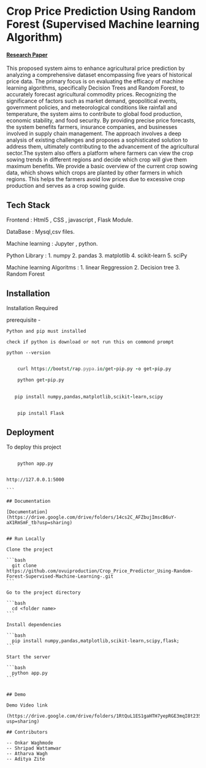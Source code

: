 
# Crop Price Prediction Using Random Forest (Supervised Machine learning Algorithm)

#### [Research Paper](https://internationalpubls.com/index.php/cana/article/view/762)

This proposed system aims to enhance agricultural price prediction by analyzing a comprehensive dataset encompassing five years of historical price data. The primary focus is on evaluating the efficacy of machine learning algorithms, specifically Decision Trees and Random Forest, to accurately forecast agricultural commodity prices. Recognizing the significance of factors such as market demand, geopolitical events, government policies, and meteorological conditions like rainfall and temperature, the system aims to contribute to global food production, economic stability, and food security. By providing precise price forecasts, the system benefits farmers, insurance companies, and businesses involved in supply chain management. The approach involves a deep analysis of existing challenges and proposes a sophisticated solution to address them, ultimately contributing to the advancement of the agricultural sector.The system also offers a platform where farmers can view the crop sowing trends in different regions and decide which crop will give them maximum benefits. We provide a basic overview of the current crop sowing data, which shows which crops are planted by other farmers in which regions. This helps the farmers avoid low prices due to excessive crop production and serves as a crop sowing guide.


## Tech Stack

Frontend : Html5 , CSS , javascript , Flask Module.

DataBase : Mysql,csv files.

Machine learning : Jupyter , python.

Python Library : 
    1. numpy
    2. pandas
    3. matplotlib
    4. scikit-learn
    5. sciPy

Machine learning Algoritms : 
    1. linear Reggression
    2. Decision tree 
    3. Random Forest




## Installation

Installation Required

prerequisite - 
    
    Python and pip must installed

    check if python is download or not run this on commond prompt

    python --version


``` for pip install run this two commond on cmd

    curl https://bootst/rap.pypa.io/get-pip.py -o get-pip.py

    python get-pip.py

```

```for Installation of Libraries run this commond on cmd
   
   pip install numpy,pandas,matplotlib,scikit-learn,scipy

```

```for Flask module intallation run this commond

    pip install Flask

```
    
## Deployment

To deploy this project


```run on bash or terminal

    python app.py

```

````After running command successfully project is active on this link

http://127.0.0.1:5000

```

## Documentation

[Documentation](https://drive.google.com/drive/folders/14cs2C_AFZbujImscB6uY-aX1RmSmF_tb?usp=sharing)


## Run Locally

Clone the project

```bash
  git clone https://github.com/ovuiproduction/Crop_Price_Predictor_Using-Random-Forest-Supervised-Machine-Learning-.git
```

Go to the project directory

```bash
  cd <folder name>
```

Install dependencies

```bash
  pip install numpy,pandas,matplotlib,scikit-learn,scipy,flask;
```

Start the server

```bash
  python app.py
```


## Demo

Demo Video link

(https://drive.google.com/drive/folders/1RtQuL1ES1gaHTH7yepRGE3mqI8t23SsS?usp=sharing)

## Contributors

-- Onkar Waghmode
-- Shripad Wattamwar
-- Atharva Wagh
-- Aditya Zite
